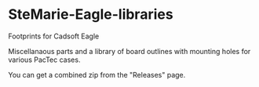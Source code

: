 SteMarie-Eagle-libraries
========================

Footprints for Cadsoft Eagle

Miscellanaous parts and a library of board outlines with mounting holes for various PacTec cases.

You can get a combined zip from the "Releases" page.

